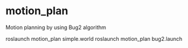 # motion_plan
Motion planning by using Bug2 algorithm

roslaunch motion_plan simple.world 
roslaunch motion_plan bug2.launch
